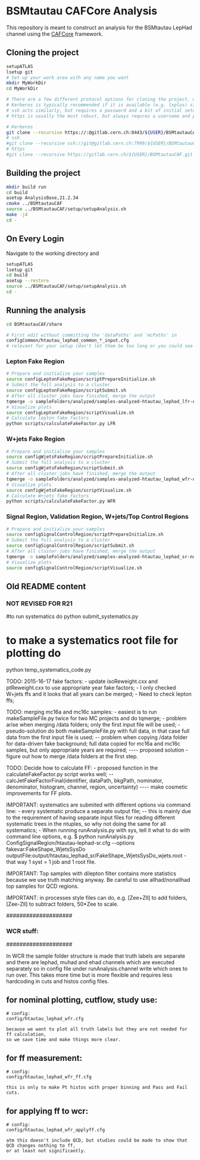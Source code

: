 BSMtautau CAFCore Analysis
=========================

This repository is meant to construct an analysis for the BSMtautau LepHad channel using the [CAFCore](https://gitlab.cern.ch/atlas-caf/CAFCore) framework.

Cloning the project
--------------------

```bash
setupATLAS
lsetup git
# Set up your work area with any name you want
mkdir MyWorkDir
cd MyWorkDir

# There are a few different protocol options for cloning the project, which are all provided at the top of the main page of the repository.
# Kerberos is typically recommended if it is available (e.g. lxplus) since it does not require a username or password when interacting with remote repositories.
# ssh acts similarly, but requires a password and a bit of initial setup
# https is usually the most robust, but always requres a username and password

# Kerberos
git clone --recursive https://:@gitlab.cern.ch:8443/${USER}/BSMtautauCAF.git
# ssh
#git clone --recursive ssh://git@gitlab.cern.ch:7999/${USER}/BSMtautauCAF.git
# https
#git clone --recursive https://gitlab.cern.ch/${USER}/BSMtautauCAF.git
```

Building the project
---------------------

```bash
mkdir build run
cd build
asetup AnalysisBase,21.2.34
cmake ../BSMtautauCAF
source ../BSMtautauCAF/setup/setupAnalysis.sh
make -j4
cd -
```

On Every Login
--------------

Navigate to the working directory and

```bash
setupATLAS
lsetup git
cd build
asetup --restore
source ../BSMtautauCAF/setup/setupAnalysis.sh
cd -
```

Running the analysis
--------------------

```bash
cd BSMtautauCAF/share

# First edit without committing the 'dataPaths' and 'mcPaths' in
configCommon/htautau_lephad_common_*_input.cfg
# relevant for your setup (don't let them be too long or you could see errors)
```

### Lepton Fake Region
```bash
# Prepare and initialize your samples
source configLeptonFakeRegion/scriptPrepareInitialize.sh
# Submit the full analysis to a cluster
source configLeptonFakeRegion/scriptSubmit.sh
# After all cluster jobs have finished, merge the output
tqmerge -o sampleFolders/analyzed/samples-analyzed-htautau_lephad_lfr-nominal.root -t analyze batchOutput/unmerged_LFR_*/*.root
# Visualize plots
source configLeptonFakeRegion/scriptVisualize.sh
# Calculate lepton fake factors
python scripts/calculateFakeFactor.py LFR
```

### W+jets Fake Region
```bash
# Prepare and initialize your samples
source configWjetsFakeRegion/scriptPrepareInitialize.sh
# Submit the full analysis to a cluster
source configWjetsFakeRegion/scriptSubmit.sh
# After all cluster jobs have finished, merge the output
tqmerge -o sampleFolders/analyzed/samples-analyzed-htautau_lephad_wfr-nominal.root -t analyze batchOutput/unmerged_WFR_*/*.root
# Visualize plots          
source configWjetsFakeRegion/scriptVisualize.sh
# Calculate W+jets fake factors
python scripts/calculateFakeFactor.py WFR
```

### Signal Region, Validation Region, W+jets/Top Control Regions
```bash
# Prepare and initialize your samples
source configSignalControlRegion/scriptPrepareInitialize.sh
# Submit the full analysis to a cluster
source configSignalControlRegion/scriptSubmit.sh
# After all cluster jobs have finished, merge the output
tqmerge -o sampleFolders/analyzed/samples-analyzed-htautau_lephad_sr-nominal.root -t analyze batchOutput/unmerged_SR_*/*.root
# Visualize plots
source configSignalControlRegion/scriptVisualize.sh
```

Old README content
------------------

### NOT REVISED FOR R21
#to run systematics do
python submit_systematics.py
# to make a systematics root file for plotting do
python temp_systematics_code.py


TODO: 2015-16-17 fake factors:
    - update isoReweight.cxx and ptReweight.cxx to use appropriate year fake factors;
    - I only checked W+jets ffs and it looks that all years can be merged;
    - Need to check lepton ffs;


TODO: merging mc16a and mc16c samples:
    - easiest is to run makeSampleFile.py twice for two MC projects and do tqmerge;
    - problem arise when merging /data folders; only the first input file will be used;
    - pseudo-solution do both makeSampleFile.py with full data, in that case full data from the first input file is used;
        -- problem when copying /data folder for data-driven fake background; full data copied for mc16a and mc16c samples,
                but only appropriate years are required;
        ---- proposed solution - figure out how to merge /data folders at the first step.



TODO: Decide how to calculate FF:
    - proposed function in the calculateFakeFactor.py script works well;
        -- calcJetFakeFactorFinal(identifier, dataPath, bkgPath, nominator, denominator, histogram, channel, region, uncertainty)
        ---- make cosmetic improvements for FF plots.


IMPORTANT: systematics are submited with different options via command line:
    - every systematic produce a separate output file;
        -- this is mainly due to the requirement of having separate input files for reading different systematic trees in the ntuples,
                so why not doing the same for all systematics;
    - When running runAnalysis.py with sys, tell it what to do with command line options, e.g.
        $ python runAnalysis.py ConfigSignalRegion/htautau-lephad-sr.cfg --options fakevar:FakeShape_WjetsSysDo outputFile:output/htautau_lephad_sr/FakeShape_WjetsSysDo_wjets.root
    - that way 1 syst = 1 job and 1 root file.



IMPORTANT: Top samples with dilepton filter contains more statistics because we use truth matching anyway.
        Be careful to use allhad/nonallhad top samples for QCD regions.



IMPORTANT: in processes style files can do, e.g. [Zee+Zll] to add folders, [Zee-Zll] to subtract folders, 50*Zee to scale.


####################
### WCR stuff:
####################

In WCR the sample folder structure is made that truth labels are separate and there are lephad, muhad and ehad channels which are
executed separately so in config file under runAnalysis.channel write which ones to run over. This takes more time but is more flexible
and requires less hardcoding in cuts and histos config files.

## for nominal plotting, cutflow, study use:
    # config:
    config/htautau_lephad_wfr.cfg

    because we want to plot all truth labels but they are not needed for ff calculation,
    so we save time and make things more clear.

## for ff measurement:
    # config:
    config/htautau_lephad_wfr_ff.cfg

    this is only to make Pt histos with proper binning and Pass and Fail cuts.

## for applying ff to wcr:
    # config:
    config/htautau_lephad_wfr_applyff.cfg

    atm this doesn't include QCD, but studies could be made to show that QCD changes nothing to ff,
    or at least not significantly.


